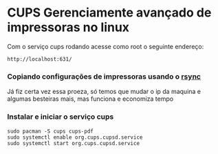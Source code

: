 # CUPS Gerenciamente avançado de impressoras no linux
Com o serviço cups rodando acesse como root
o seguinte endereço:

    http://localhost:631/

### Copiando configurações de impressoras usando o [rsync](rsync)
Já fiz certa vez essa proeza, só temos que mudar o ip
da maquina e algumas besteiras mais, mas funciona e
economiza tempo

### Instalar e iniciar o serviço cups

    sudo pacman -S cups cups-pdf
    sudo systemctl enable org.cups.cupsd.service
    sudo systemctl start org.cups.cupsd.service
